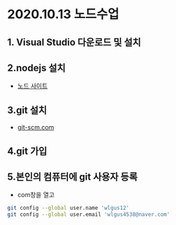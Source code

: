 # 2020.10.13 노드수업
## 1. Visual Studio 다운로드 및 설치
## 2.nodejs 설치
- [노드 사이트](https://nodejs.org)
## 3.git 설치
- [git-scm.com](https://git-scm.com)
## 4.git 가입
## 5.본인의 컴퓨터에 git 사용자 등록
- com창을 열고
```bash
git config --global user.name 'wlgus12'
git config --global user.email 'wlgus4538@naver.com'
``` 



